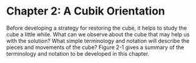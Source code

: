# Chapter 2: A Cubik Orientation

Before developing a strategy for restoring the cube, it helps to study the cube a little while. What can we observe about the cube that may help us with the solution? What simple terminology and notation will describe the pieces and movements of the cube? Figure 2-1 gives a summary of the terminology and notation to be developed in this chapter.
